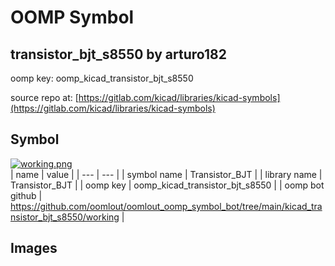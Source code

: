 # OOMP Symbol  
## transistor_bjt_s8550  by arturo182  
  
oomp key: oomp_kicad_transistor_bjt_s8550  
  
source repo at: [https://gitlab.com/kicad/libraries/kicad-symbols](https://gitlab.com/kicad/libraries/kicad-symbols)  
## Symbol  
  
[![working.png](working_600.png)](working.png)  
| name | value | 
| --- | --- | 
| symbol name | Transistor_BJT | 
| library name | Transistor_BJT | 
| oomp key | oomp_kicad_transistor_bjt_s8550 | 
| oomp bot github | https://github.com/oomlout/oomlout_oomp_symbol_bot/tree/main/kicad_transistor_bjt_s8550/working | 
## Images  
